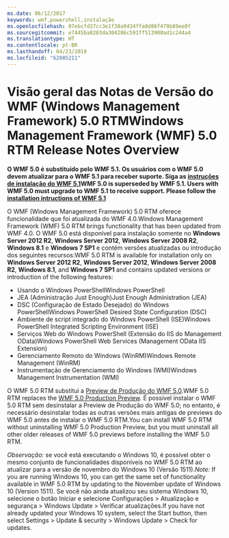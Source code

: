```yaml
---
ms.date: 06/12/2017
keywords: wmf,powershell,instalação
ms.openlocfilehash: 07ebcfd37cc3e1f38a9434ffa8d86f479b89ee0f
ms.sourcegitcommit: e7445ba8203da304286c591ff513900ad1c244a4
ms.translationtype: HT
ms.contentlocale: pt-BR
ms.lasthandoff: 04/23/2019
ms.locfileid: "62085211"
---
```

# <a name="windows-management-framework-wmf-50-rtm-release-notes-overview"></a><span data-ttu-id="59cbe-102">Visão geral das Notas de Versão do WMF (Windows Management Framework) 5.0 RTM</span><span class="sxs-lookup"><span data-stu-id="59cbe-102">Windows Management Framework (WMF) 5.0 RTM Release Notes Overview</span></span>

<span data-ttu-id="59cbe-103">**O WMF 5.0 é substituído pelo WMF 5.1. Os usuários com o WMF 5.0 devem atualizar para o WMF 5.1 para receber suporte. Siga as [instruções de instalação do WMF 5.1](../5.1/install-configure.md)**</span><span class="sxs-lookup"><span data-stu-id="59cbe-103">**WMF 5.0 is superseded by WMF 5.1. Users with WMF 5.0 must upgrade to WMF 5.1 to receive support. Please follow the [installation intructions of WMF 5.1](../5.1/install-configure.md)**</span></span>

<span data-ttu-id="59cbe-104">O WMF (Windows Management Framework) 5.0 RTM oferece funcionalidade que foi atualizada do WMF 4.0.</span><span class="sxs-lookup"><span data-stu-id="59cbe-104">Windows Management Framework (WMF) 5.0 RTM brings functionality that has been updated from WMF 4.0.</span></span> <span data-ttu-id="59cbe-105">O WMF 5.0 está disponível para instalação somente no **Windows Server 2012 R2**, **Windows Server 2012**, **Windows Server 2008 R2**, **Windows 8.1** e **Windows 7 SP1** e contém versões atualizadas ou introdução dos seguintes recursos:</span><span class="sxs-lookup"><span data-stu-id="59cbe-105">WMF 5.0 RTM is available for installation only on **Windows Server 2012 R2**, **Windows Server 2012**, **Windows Server 2008 R2**, **Windows 8.1**, and **Windows 7 SP1** and contains updated versions or introduction of the following features:</span></span>

- <span data-ttu-id="59cbe-106">Usando o Windows PowerShell</span><span class="sxs-lookup"><span data-stu-id="59cbe-106">Windows PowerShell</span></span>
- <span data-ttu-id="59cbe-107">JEA (Administração Just Enough)</span><span class="sxs-lookup"><span data-stu-id="59cbe-107">Just Enough Administration (JEA)</span></span>
- <span data-ttu-id="59cbe-108">DSC (Configuração de Estado Desejado) do Windows PowerShell</span><span class="sxs-lookup"><span data-stu-id="59cbe-108">Windows PowerShell Desired State Configuration (DSC)</span></span>
- <span data-ttu-id="59cbe-109">Ambiente de script integrado do Windows PowerShell (ISE)</span><span class="sxs-lookup"><span data-stu-id="59cbe-109">Windows PowerShell Integrated Scripting Environment (ISE)</span></span>
- <span data-ttu-id="59cbe-110">Serviços Web do Windows PowerShell (Extensão do IIS do Management OData)</span><span class="sxs-lookup"><span data-stu-id="59cbe-110">Windows PowerShell Web Services (Management OData IIS Extension)</span></span>
- <span data-ttu-id="59cbe-111">Gerenciamento Remoto do Windows (WinRM)</span><span class="sxs-lookup"><span data-stu-id="59cbe-111">Windows Remote Management (WinRM)</span></span>
- <span data-ttu-id="59cbe-112">Instrumentação de Gerenciamento do Windows (WMI)</span><span class="sxs-lookup"><span data-stu-id="59cbe-112">Windows Management Instrumentation (WMI)</span></span>

<span data-ttu-id="59cbe-113">O WMF 5.0 RTM substitui a [Preview de Produção do WMF 5.0](http://blogs.msdn.com/b/powershell/archive/2015/08/31/windows-management-framework-5-0-production-preview-is-now-available.aspx).</span><span class="sxs-lookup"><span data-stu-id="59cbe-113">WMF 5.0 RTM replaces the [WMF 5.0 Production Preview](http://blogs.msdn.com/b/powershell/archive/2015/08/31/windows-management-framework-5-0-production-preview-is-now-available.aspx).</span></span> <span data-ttu-id="59cbe-114">É possível instalar o WMF 5.0 RTM sem desinstalar a Preview de Produção do WMF 5.0; no entanto, é necessário desinstalar todas as outras versões mais antigas de previews do WMF 5.0 antes de instalar o WMF 5.0 RTM.</span><span class="sxs-lookup"><span data-stu-id="59cbe-114">You can install WMF 5.0 RTM without uninstalling WMF 5.0 Production Preview, but you must uninstall all other older releases of WMF 5.0 previews before installing the WMF 5.0 RTM.</span></span>

<span data-ttu-id="59cbe-115">*Observação:* se você está executando o Windows 10, é possível obter o mesmo conjunto de funcionalidades disponíveis no WMF 5.0 RTM ao atualizar para a versão de novembro do Windows 10 (Versão 1511).</span><span class="sxs-lookup"><span data-stu-id="59cbe-115">*Note:* If you are running Windows 10, you can get the same set of functionality available in WMF 5.0 RTM by updating to the November update of Windows 10 (Version 1511).</span></span> <span data-ttu-id="59cbe-116">Se você não ainda atualizou seu sistema Windows 10, selecione o botão Iniciar e selecione Configurações > Atualização e segurança > Windows Update > Verificar atualizações.</span><span class="sxs-lookup"><span data-stu-id="59cbe-116">If you have not already updated your Windows 10 system, select the Start button, then select Settings > Update & security > Windows Update > Check for updates.</span></span>

